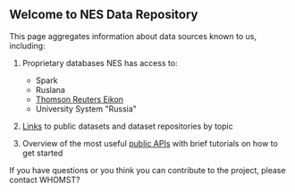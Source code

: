 ## Welcome to NES Data Repository


This page aggregates information about data sources known to us, including:

1. Proprietary databases NES has access to:
    * Spark
    * Ruslana
    * [Thomson Reuters Eikon](thomson_reuters.md)
    * University System "Russia"

2. [Links](public_data.md) to public datasets and dataset repositories by topic
3. Overview of the most useful [public APIs](public_api.md) with brief tutorials on how to get started


If you have questions or you think you can contribute to the project, please contact WHOMST?


